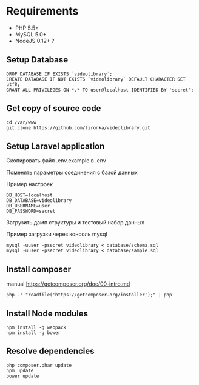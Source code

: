 
# Requirements

* PHP 5.5+
* MySQL 5.0+
* NodeJS 0.12+ ?

## Setup Database

```
DROP DATABASE IF EXISTS `videolibrary`;
CREATE DATABASE IF NOT EXISTS `videolibrary` DEFAULT CHARACTER SET utf8;
GRANT ALL PRIVILEGES ON *.* TO user@localhost IDENTIFIED BY 'secret';
```

## Get copy of source code

```
cd /var/www
git clone https://github.com/lironka/videolibrary.git
```

## Setup Laravel application

Скопировать файл .env.example в .env

Поменять параметры соединения с базой данных

Пример настроек 

```
DB_HOST=localhost
DB_DATABASE=videolibrary
DB_USERNAME=user
DB_PASSWORD=secret
```

Загрузить дамп структуры и тестовый набор данных

Пример загрузки через консоль mysql

```
mysql -uuser -psecret videolibrary < database/schema.sql
mysql -uuser -psecret videolibrary < database/sample.sql
```

## Install composer

manual https://getcomposer.org/doc/00-intro.md

```php -r "readfile('https://getcomposer.org/installer');" | php```

## Install Node modules

```
npm install -g webpack
npm install -g bower
```

## Resolve dependencies

```
php composer.phar update
npm update
bower update
```
